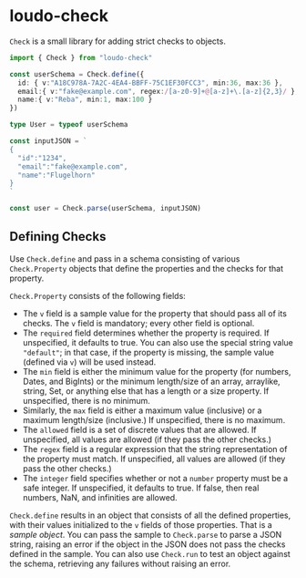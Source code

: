 # loudo-check

`Check` is a small library for adding strict checks to objects.

```typescript
import { Check } from "loudo-check"

const userSchema = Check.define({
  id: { v:"A18C978A-7A2C-4EA4-BBFF-75C1EF30FCC3", min:36, max:36 },
  email:{ v:"fake@example.com", regex:/[a-z0-9]+@[a-z]+\.[a-z]{2,3}/ },
  name:{ v:"Reba", min:1, max:100 }
})

type User = typeof userSchema

const inputJSON = `
{
  "id":"1234",
  "email":"fake@example.com",
  "name":"Flugelhorn"
}
`

const user = Check.parse(userSchema, inputJSON)
```

## Defining Checks

Use `Check.define` and pass in a schema consisting of
various `Check.Property` objects that define the properties
and the checks for that property.

`Check.Property` consists of the following fields:

* The `v` field is a sample value for the property that should pass
  all of its checks. The `v` field is mandatory; every other 
  field is optional.
* The `required` field determines whether the property is required.
  If unspecified, it defaults to true. You can also use the special
  string value `"default"`; in that case, if the property is missing,
  the sample value (defined via `v`) will be used instead.
* The `min` field is either the minimum value for the property
  (for numbers, Dates, and BigInts) or the minimum length/size of
  an array, arraylike, string, Set, or anything else that has a
  length or a size property. If unspecified, there is no minimum.
* Similarly, the `max` field is either a maximum value (inclusive)
  or a maximum length/size (inclusive.) If unspecified, there is
  no maximum.
* The `allowed` field is a set of discrete values that are allowed.
  If unspecified, all values are allowed (if they pass the other
  checks.)
* The `regex` field is a regular expression that the string 
  representation of the property must match. If unspecified, 
  all values are allowed (if they pass the other checks.)
* The `integer` field specifies whether or not a `number` property
  must be a safe integer. If unspecified, it defaults to true.
  If false, then real numbers, NaN, and infinities are allowed.

`Check.define` results in an object that consists of all the 
defined properties, with their values initialized to the `v` 
fields of those properties. That is a *sample object*. You can
pass the sample to `Check.parse` to parse a JSON string, raising
an error if the object in the JSON does not pass the checks defined
in the sample. You can also use `Check.run` to test an object
against the schema, retrieving any failures without raising an error.
